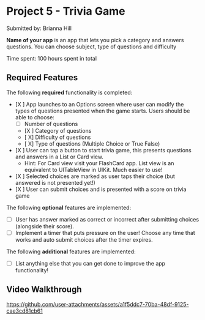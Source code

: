 # Project 5 - Trivia Game

Submitted by: Brianna Hill

**Name of your app** is an app that lets you pick a category and answers questions. You can choose subject, type of questions and difficulty

Time spent: 100 hours spent in total

## Required Features

The following **required** functionality is completed:

- [X ] App launches to an Options screen where user can modify the types of questions presented when the game starts. Users should be able to choose:
  - [ ] Number of questions
  - [X ] Category of questions
  - [ X] Difficulty of questions
  - [ X] Type of questions (Multiple Choice or True False)
- [X ] User can tap a button to start trivia game, this presents questions and answers in a List or Card view.
  - Hint: For Card view visit your FlashCard app. List view is an equivalent to UITableView in UIKit. Much easier to use!
- [X ] Selected choices are marked as user taps their choice (but answered is not presented yet!)
- [X ] User can submit choices and is presented with a score on trivia game
 
The following **optional** features are implemented:

- [ ] User has answer marked as correct or incorrect after submitting choices (alongside their score).
- [ ] Implement a timer that puts pressure on the user! Choose any time that works and auto submit choices after the timer expires. 

The following **additional** features are implemented:

- [ ] List anything else that you can get done to improve the app functionality!

## Video Walkthrough


https://github.com/user-attachments/assets/a1f5ddc7-70ba-48df-9125-cae3cd81cb61


